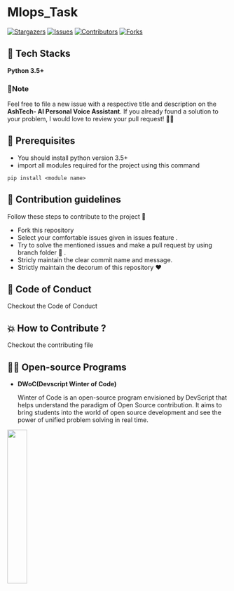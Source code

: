 
 # Mlops_Task

[![Stargazers](https://img.shields.io/github/stars/Aasthajain123/Mlops_Task?style=for-the-badge)](https://github.com/Aasthajain123/Mlops_Task/stargazers)
[![Issues](https://img.shields.io/github/issues/Aasthajain123/Mlops_Task?style=for-the-badge)](https://github.com/Aasthajain123/Mlops_Task/issues)
[![Contributors](https://img.shields.io/github/contributors/Aasthajain123/Mlops_Task?style=for-the-badge)](https://img.shields.io/github/contributors/Aasthajain123/Mlops_Task)
[![Forks](https://img.shields.io/github/forks/Aasthajain123/Mlops_Task?style=for-the-badge)](https://github.com/Aasthajain123/Mlops_Task/network/members)

## 🌟 Tech Stacks
**Python 3.5+**

### 📌Note  
Feel free to file a new issue with a respective title and description on the **AshTech- AI Personal Voice Assistant**.  If you already found a solution to your problem, I would love to review your pull request! 💚🤎

## :key: Prerequisites
- You should install python version 3.5+ 
- import all modules required for the project using this command
```
pip install <module name>
```
## :handshake: Contribution guidelines 
Follow these steps to contribute to the project  📝
- Fork this repository 
- Select your comfortable issues given in issues feature .
- Try to solve the mentioned issues and make a pull request by using branch folder 🌿 .
- Stricly maintain the clear commit name and message.
- Strictly maintain the decorum of this repository ❤

## 🧐 Code of Conduct
Checkout the Code of Conduct

## 💥 How to Contribute ?
Checkout the contributing file 

## 👨‍💻 Open-source Programs

- <strong>DWoC(Devscript Winter of Code)</strong>

    Winter of Code is an open-source program envisioned by DevScript that helps understand the paradigm of Open Source contribution. It aims to bring students into the world of open source development and see the power of unified problem solving in real time.
    
<img src="https://devscript.tech/woc/img/WOC-logo.png" width="30%">

